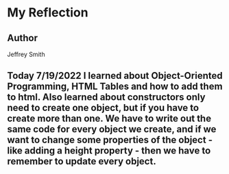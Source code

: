 # My Reflection

## Author

Jeffrey Smith

## Today 7/19/2022 I learned about Object-Oriented Programming, HTML Tables and how to add them to html. Also learned about constructors only need to create one object, but if you have to create more than one. We have to write out the same code for every object we create, and if we want to change some properties of the object - like adding a height property - then we have to remember to update every object.